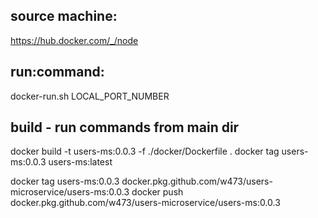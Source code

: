 ## source machine:

https://hub.docker.com/_/node

## run:command:

docker-run.sh LOCAL_PORT_NUMBER

## build - run commands from main dir

docker build -t users-ms:0.0.3 -f ./docker/Dockerfile .
docker tag users-ms:0.0.3 users-ms:latest

docker tag users-ms:0.0.3 docker.pkg.github.com/w473/users-microservice/users-ms:0.0.3
docker push docker.pkg.github.com/w473/users-microservice/users-ms:0.0.3

